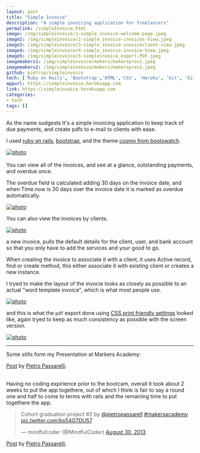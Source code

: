 ```yaml
---
layout: post
title: "Simple Invoice"
description: "A simple invoicing application for freelancers"
permalink: /simpleInvoice.html
image: /img/simpleinvoice/1-simple_invoice-welcome-page.jpeg
image2: /img/simpleinvoice/2-simple_invoice-invoices-View.jpeg
image3: /img/simpleinvoice/3-simple_invoice-invoiceclient-view.jpeg
image4: /img/simpleinvoice/4-simple_invoice-invoice-View.jpeg
image5: /img/simpleinvoice/5-simpleinvoice_export-PDF.jpeg
imagemakers1: /img/simpleinvoice/makers/makerspres2.jpeg
imagemakers2: /img/simpleinvoice/makers/makerspres1.jpeg
github: pietrop/simpleinvoice 
tech: ['Ruby on Rails', 'Bootstrap','HTML','CSS', 'Heroku', 'Git', 'GitHub','Heroku']
appurl: https://simpleinvoice.herokuapp.com
link: https://simpleinvoice.herokuapp.com
categories: 
- tech
tags: []
---
```


As the name sudgests It's a simple invoicing application to keep track of due payments, and create pdfs to e-mail to clients with ease.

I used [ruby on rails](<https://edgeguides.rubyonrails.org>), [bootstrap](<https://getbootstrap.com>), and the theme [cosmo from bootswatch](<https://bootswatch.com/cosmo/>).


<div class="image-wrapper">
<a href="{{ page.image}}" data-lightbox="simpleinvoice" title="simple invoice">
<img class="thumb img-round img-responsive" src="{{ page.image}}" alt="photo" />
</a>
</div>

<br>
You can view all of the invoices, and see at a glance, outstanding payments, and overdue once.

The overdue field is calculated adding 30 days on the invoice date, and when Time.now is 30 days over the invoice date it is marked as overdue automatically.

<div class="image-wrapper">
<a href="{{ page.image2}}" data-lightbox="simpleinvoice" title="simple invoice">
<img class="thumb img-round img-responsive" src="{{ page.image2}}" alt="photo" />
</a>
</div>


You can also view the invoices by clients.

<div class="image-wrapper">
<a href="{{ page.image3}}" data-lightbox="simpleinvoice" title="simple invoice">
<img class="thumb img-round img-responsive" src="{{ page.image3}}" alt="photo" />
</a>
</div>


a new invoice, pulls the default details for the client, user, and bank account so that you only have to add the services and your good to go.

When creating the invoice to associate it with a client, it uses Active record, find or create method, this either associate it with existing client or creates a new instance.


I tryed to make the layout of the invocie looks as closely as possible to an actual "word template invoice", which is what most people use.


<div class="image-wrapper">
<a href="{{ page.image4}}" data-lightbox="simpleinvoice" title="simple invoice">
<img class="thumb img-round img-responsive" src="{{ page.image4}}" alt="photo" />
</a>
</div>

and this is what the `pdf` export done using [CSS print friendly settings](https://www.smashingmagazine.com/2011/11/24/how-to-set-up-a-print-style-sheet/) looked like, again tryed to keep as much consistency as possible with the screen version.

<div class="image-wrapper">
<a href="{{ page.image5}}" data-lightbox="simpleinvoice" title="simple invoice">
<img class="thumb img-round img-responsive" src="{{ page.image5}}" alt="photo" />
</a>
</div>


<hr>

Some stills form my Presentation at Markers Academy:

<div id="fb-root" align="left"></div> <script>(function(d, s, id) { var js, fjs = d.getElementsByTagName(s)[0]; if (d.getElementById(id)) return; js = d.createElement(s); js.id = id; js.src = "//connect.facebook.net/en_GB/all.js#xfbml=1"; fjs.parentNode.insertBefore(js, fjs); }(document, 'script', 'facebook-jssdk'));</script>
<div class="fb-post" data-href="https://www.facebook.com/photo.php?fbid=10151826917536438&amp;set=a.10150307723301438.387722.512286437&amp;type=1" data-width="550"><div class="fb-xfbml-parse-ignore"><a href="https://www.facebook.com/photo.php?fbid=10151826917536438&amp;set=a.10150307723301438.387722.512286437&amp;type=1">Post</a> by <a href="https://www.facebook.com/pietro.passarelli">Pietro Passarelli</a>.</div></div>

<br>

Having no coding expirience prior to the bootcam, overall it took about 2 weeks to put the app togethere, out of which I think is fair to say a round one and half to come to terms with rails and the remaining time to put togethere the app.

<div  align="left">
<blockquote class="twitter-tweet"><p>Cohort graduation project #2 by <a href="https://twitter.com/pietropassarell">@pietropassarell</a> <a href="https://twitter.com/search?q=%23makersacademy&amp;src=hash">#makersacademy</a> <a href="https://t.co/bs54G7DU57">pic.twitter.com/bs54G7DU57</a></p>&mdash; mindfulcoder (@MindfulCoder) <a href="https://twitter.com/MindfulCoder/statuses/373465381916381184">August 30, 2013</a></blockquote>
<script async src="//platform.twitter.com/widgets.js" charset="utf-8"></script>
</div>


<div id="fb-root" align="left"></div> <script>(function(d, s, id) { var js, fjs = d.getElementsByTagName(s)[0]; if (d.getElementById(id)) return; js = d.createElement(s); js.id = id; js.src = "//connect.facebook.net/en_GB/all.js#xfbml=1"; fjs.parentNode.insertBefore(js, fjs); }(document, 'script', 'facebook-jssdk'));</script>
<div class="fb-post" data-href="https://www.facebook.com/photo.php?fbid=10151826917036438&amp;set=a.10150307723301438.387722.512286437&amp;type=1" data-width="550"><div class="fb-xfbml-parse-ignore"><a href="https://www.facebook.com/photo.php?fbid=10151826917036438&amp;set=a.10150307723301438.387722.512286437&amp;type=1">Post</a> by <a href="https://www.facebook.com/pietro.passarelli">Pietro Passarelli</a>.</div></div>






